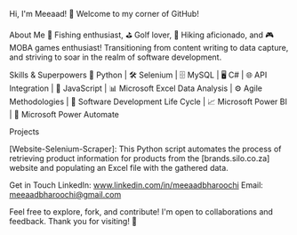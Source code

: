 Hi, I'm Meeaad!
👋 Welcome to my corner of GitHub!

About Me
🎣 Fishing enthusiast, ⛳ Golf lover, 🌄 Hiking aficionado, and 🎮 MOBA games enthusiast! Transitioning from content writing to data capture, and striving to soar in the realm of software development.

Skills & Superpowers
🐍 Python | 🛠️ Selenium | 🗄️ MySQL | 🖥️ C# | 🌐 API Integration | 🤖 JavaScript | 📊 Microsoft Excel Data Analysis | ⚙️ Agile Methodologies | 🔄 Software Development Life Cycle | 📈 Microsoft Power BI | 🤖 Microsoft Power Automate

Projects

[Website-Selenium-Scraper]: This Python script automates the process of retrieving product information for products from the [brands.silo.co.za] website and populating an Excel file with the gathered data.

Get in Touch
LinkedIn: www.linkedin.com/in/meeaadbharoochi
Email: meeaadbharoochi@gmail.com

Feel free to explore, fork, and contribute! I'm open to collaborations and feedback. Thank you for visiting! 🚀
